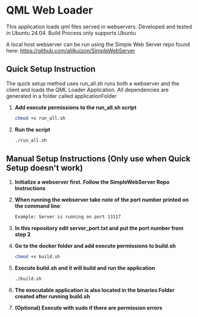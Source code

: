 
# QML Web Loader

This application loads qml files served in webservers. Developed and tested in Ubuntu 24.04. Build Process only supports Ubuntu 

A local host webserver can be run using the Simple Web Server repo found here:
https://github.com/alilkuizon/SimpleWebServer

## Quick Setup Instruction
The quick setup method uses run_all.sh runs both a webserver and the client and loads the QML Loader Application. All dependencies are generated in a folder called applicationFolder
1. **Add execute permissions to the run_all.sh script**

   ```bash
   chmod +x run_all.sh
2. **Run the script**
   
   ```bash
   ./run_all.sh


## Manual Setup Instructions (Only use when Quick Setup doesn't work)

1. **Initialize a webserver first. Follow the SimpleWebServer Repo Instructions**
2. **When running the webserver take note of the port number printed on the command line**:

   ```bash
   Example: Server is running on port 13117

3. **In this repository edit server_port.txt and put the port number from step 2**
4. **Go to the docker folder and add execute permissions to build.sh**
    
    ```bash
   chmod +x build.sh
5. **Execute build.sh and it will build and run the application**

    ```bash
   ./build.sh
6. **The executable application is also located in the binaries Folder created after running build.sh**
7. **(Optional) Execute with sudo if there are permission errors**
